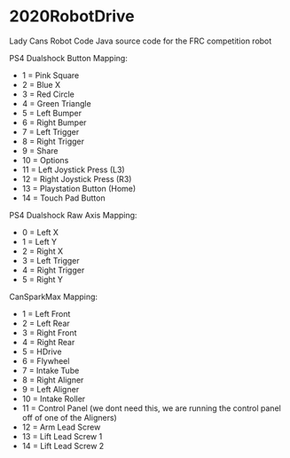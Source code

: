 # 2020RobotDrive
Lady Cans Robot Code
Java source code for the FRC competition robot

PS4 Dualshock Button Mapping:
* 1 = Pink Square
* 2 = Blue X
* 3 = Red Circle
* 4 = Green Triangle
* 5 = Left Bumper
* 6 = Right Bumper
* 7 = Left Trigger
* 8 = Right Trigger
* 9 = Share
* 10 = Options
* 11 = Left Joystick Press (L3)
* 12 = Right Joystick Press (R3)
* 13 = Playstation Button (Home)
* 14 = Touch Pad Button

PS4 Dualshock Raw Axis Mapping:
* 0 = Left X
* 1 = Left Y
* 2 = Right X
* 3 = Left Trigger
* 4 = Right Trigger
* 5 = Right Y

CanSparkMax Mapping:
* 1 = Left Front
* 2 = Left Rear
* 3 = Right Front
* 4 = Right Rear
* 5 = HDrive
* 6 = Flywheel
* 7 = Intake Tube
* 8 = Right Aligner
* 9 = Left Aligner
* 10 = Intake Roller
* 11 = Control Panel (we dont need this, we are running the control panel off of one of the Aligners)
* 12 = Arm Lead Screw
* 13 = Lift Lead Screw 1
* 14 = Lift Lead Screw 2
